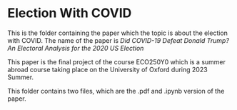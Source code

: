 # Election With COVID
This is the folder containing the paper which the topic is about the election with COVID. The name of the paper is *Did COVID-19 Defeat Donald Trump? An Electoral Analysis for the 2020 US Election*

This paper is the final project of the course ECO250Y0 which is a summer abroad course taking place on the University of Oxford during 2023 Summer.

This folder contains two files, which are the .pdf and .ipynb version of the paper.
